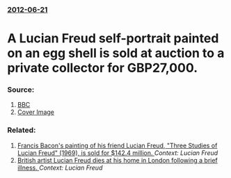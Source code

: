 ### [2012-06-21](/news/2012/06/21/index.md)

# A Lucian Freud self-portrait painted on an egg shell is sold at auction to a private collector for GBP27,000. 




### Source:

1. [BBC](http://www.bbc.co.uk/news/entertainment-arts-18540232)
1. [Cover Image](http://ichef-1.bbci.co.uk/news/1024/media/images/61059000/jpg/_61059574_freud_egg.jpg)

### Related:

1. [Francis Bacon's painting of his friend Lucian Freud, "Three Studies of Lucian Freud" (1969), is sold for $142.4 million. ](/news/2013/11/13/francis-bacon-s-painting-of-his-friend-lucian-freud-three-studies-of-lucian-freud-1969-is-sold-for-142-4-million.md) _Context: Lucian Freud_
2. [British artist Lucian Freud dies at his home in London following a brief illness. ](/news/2011/07/20/british-artist-lucian-freud-dies-at-his-home-in-london-following-a-brief-illness.md) _Context: Lucian Freud_
